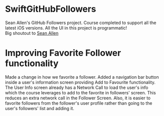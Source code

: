 # SwiftGitHubFollowers

Sean Allen's GitHub Followers project. Course completed to support all the latest iOS versions. All the UI in this project is programmatic!  
Big shoutout to [Sean Allen](https://github.com/SAllen0400)


# Improving Favorite Follower functionality 
Made a change in how we favorite a follower. Added a navigation bar button inside a user's information screen providing Add to Favourite functionality. The User Info screen already has a Network Call to load the user's info which the course leverages to add to the favorite in followers' screen. This reduces an extra network call in the Follower Screen. Also, it is easier to favorite followers from the follower's user profile rather than going to the user's followers' list and adding it. 

